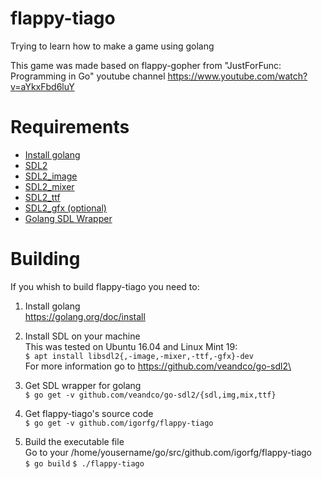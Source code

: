 # flappy-tiago
Trying to learn how to make a game using golang

This game was made based on flappy-gopher from "JustForFunc: Programming in Go" youtube channel
https://www.youtube.com/watch?v=aYkxFbd6luY

# Requirements
* [Install golang](https://golang.org/doc/install)
* [SDL2](http://libsdl.org/download-2.0.php)
* [SDL2_image](http://www.libsdl.org/projects/SDL_image/)
* [SDL2_mixer](http://www.libsdl.org/projects/SDL_mixer/)
* [SDL2_ttf](http://www.libsdl.org/projects/SDL_ttf/)
* [SDL2_gfx (optional)](http://www.ferzkopp.net/wordpress/2016/01/02/sdl_gfx-sdl2_gfx/)
* [Golang SDL Wrapper](https://github.com/veandco/go-sdl2)

# Building
If you whish to build flappy-tiago you need to:

1. Install golang\
https://golang.org/doc/install

2. Install SDL on your machine\
This was tested on Ubuntu 16.04 and Linux Mint 19:\
`$ apt install libsdl2{,-image,-mixer,-ttf,-gfx}-dev`\
For more information go to https://github.com/veandco/go-sdl2\

3. Get SDL wrapper for golang\
`$ go get -v github.com/veandco/go-sdl2/{sdl,img,mix,ttf}`

4. Get flappy-tiago's source code\
`$ go get -v github.com/igorfg/flappy-tiago`

5. Build the executable file\
Go to your /home/yousername/go/src/github.com/igorfg/flappy-tiago\
`$ go build`
`$ ./flappy-tiago`
